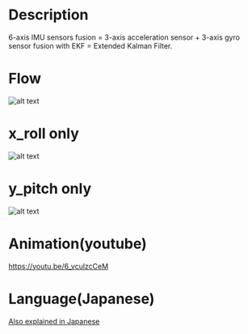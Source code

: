 # Description
6-axis IMU sensors fusion = 3-axis acceleration sensor + 3-axis gyro sensor fusion with EKF = Extended Kalman Filter.

# Flow
![alt text](https://github.com/soarbear/imu_ekf/blob/master/Extended_Kalman_Filter_Flowchart_2.jpg)

# x_roll only

![alt text](https://github.com/soarbear/imu_ekf/blob/master/imu_by_ekf_x_roll.gif)

# y_pitch only
![alt text](https://github.com/soarbear/imu_ekf/blob/master/imu_by_ekf_y_pitch.gif)

# Animation(youtube)
https://youtu.be/6_vculzcCeM

# Language(Japanese)
<a href="https://memo.soarcloud.com/6%e8%bb%b8imu%ef%bd%9e%e6%8b%a1%e5%bc%b5%e3%82%ab%e3%83%ab%e3%83%9e%e3%83%b3%e3%83%95%e3%82%a3%e3%83%ab%e3%82%bf/">Also explained in Japanese</a>
